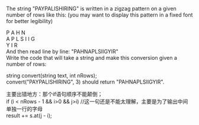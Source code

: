 The string "PAYPALISHIRING" is written in a zigzag pattern on a given number of rows like this: (you may want to display this pattern in a fixed font for better legibility)<br>

P   A   H   N<br>
A P L S I I G<br>
Y   I   R<br>
And then read line by line: "PAHNAPLSIIGYIR"<br>
Write the code that will take a string and make this conversion given a number of rows:<br>

string convert(string text, int nRows);<br>
convert("PAYPALISHIRING", 3) should return "PAHNAPLSIIGYIR".<br>

主要出错地方：那个if语句顺序不能颠倒；<br>
            if (i < nRows - 1 && i>0 && j>i)  //这一句还是不能太理解，主要是为了输出中间单独一行的字母 <br>
                result += s.at(j - i);      
